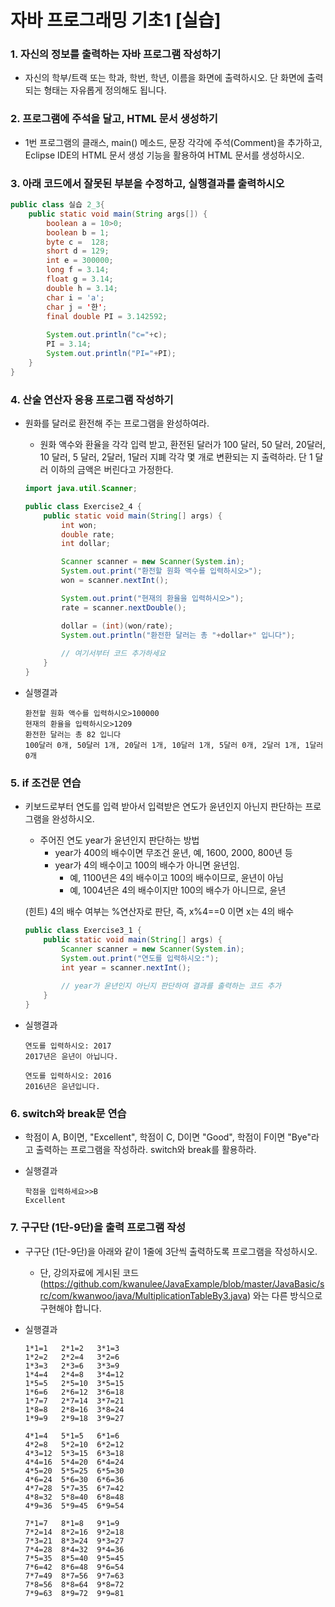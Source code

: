 # 자바 프로그래밍 기초1 [실습]

<a name="1"></a>
### 1.	자신의 정보를 출력하는 자바 프로그램 작성하기
- 자신의 학부/트랙 또는 학과, 학번, 학년, 이름을 화면에 출력하시오. 단 화면에 출력되는 형태는 자유롭게 정의해도 됩니다.

<a name="2"></a>
### 2. 프로그램에 주석을 달고, HTML 문서 생성하기

- 1번 프로그램의 클래스, main() 메소드, 문장 각각에 주석(Comment)을 추가하고, Eclipse IDE의 HTML 문서 생성 기능을 활용하여 HTML 문서를 생성하시오.

<a name="3"></a>
### 3. 아래 코드에서 잘못된 부분을 수정하고, 실행결과를 출력하시오

```java
public class 실습 2_3{
	public static void main(String args[]) {
		boolean a = 10>0;
		boolean b = 1;
		byte c =  128;
		short d = 129;
		int e = 300000;
		long f = 3.14;
		float g = 3.14; 
		double h = 3.14;
		char i = 'a';
		char j = '한';
		final double PI = 3.142592;
		
		System.out.println("c="+c);
		PI = 3.14;
		System.out.println("PI="+PI);
	}
}

```

<a name="4"></a>
### 4. 산술 연산자 응용 프로그램 작성하기
- 원화를 달러로 환전해 주는 프로그램을 완성하여라. 
	- 원화 액수와 환율을 각각 입력 받고, 환전된  달러가 100 달러, 50 달러, 20달러, 10 달러, 5 달러, 2달러, 1달러 지폐 각각 몇 개로 변환되는 지 출력하라. 단 1 달러 이하의 금액은 버린다고 가정한다.

	```java
	import java.util.Scanner;
	
	public class Exercise2_4 {
	    public static void main(String[] args) {
	        int won;
	        double rate;
	        int dollar;
	
	        Scanner scanner = new Scanner(System.in);
	        System.out.print("환전할 원화 액수를 입력하시오>");
	        won = scanner.nextInt();
	
	        System.out.print("현재의 환율을 입력하시오>");
	        rate = scanner.nextDouble();
	
	        dollar = (int)(won/rate);
	        System.out.println("환전한 달러는 총 "+dollar+" 입니다");
	        
	        // 여기서부터 코드 추가하세요
		}
	}
	```
- 실행결과

	```
	환전할 원화 액수를 입력하시오>100000
	현재의 환율을 입력하시오>1209
	환전한 달러는 총 82 입니다
	100달러 0개, 50달러 1개, 20달러 1개, 10달러 1개, 5달러 0개, 2달러 1개, 1달러 0개 
	```
<a name="5"></a>
### 5. if 조건문 연습
- 키보드로부터 연도를 입력 받아서 입력받은 연도가 윤년인지 아닌지 판단하는 프로그램을 완성하시오.
	- 주어진 연도 year가 윤년인지 판단하는 방법
		- year가 400의 배수이면 무조건 윤년, 예, 1600, 2000, 800년 등
		- year가 4의 배수이고 100의 배수가 아니면 윤년임. 
			- 예, 1100년은 4의 배수이고 100의 배수이므로, 윤년이 아님
			- 예, 1004년은 4의 배수이지만 100의 배수가 아니므로, 윤년
   
   (힌트) 4의 배수 여부는 %연산자로 판단, 즉, x%4==0 이면 x는 4의 배수

	```java
	public class Exercise3_1 {
		public static void main(String[] args) {
			Scanner scanner = new Scanner(System.in);
			System.out.print("연도를 입력하시오:");
			int year = scanner.nextInt();
			
			// year가 윤년인지 아닌지 판단하여 결과를 출력하는 코드 추가
		}
	}
	```
- 실행결과

	```
	연도를 입력하시오: 2017
	2017년은 윤년이 아닙니다.
	```
	```
	연도를 입력하시오: 2016
	2016년은 윤년입니다.
	```
<a name="6"></a>	
### 6. switch와 break문 연습
- 학점이 A, B이면, "Excellent", 학점이 C, D이면 "Good", 학점이 F이면 "Bye"라고 출력하는 프로그램을 작성하라. switch와 break를 활용하라.
- 실행결과

	```
	학점을 입력하세요>>B
	Excellent
	```

<a name="7"></a>
### 7. 구구단 (1단-9단)을 출력 프로그램 작성
- 구구단 (1단-9단)을 아래와 같이 1줄에 3단씩 출력하도록 프로그램을 작성하시오.
	- 단, 강의자료에 게시된 코드 (https://github.com/kwanulee/JavaExample/blob/master/JavaBasic/src/com/kwanwoo/java/MultiplicationTableBy3.java) 와는 다른 방식으로 구현해야 합니다.

- 실행결과

	```
	1*1=1	2*1=2	3*1=3	
	1*2=2	2*2=4	3*2=6	
	1*3=3	2*3=6	3*3=9	
	1*4=4	2*4=8	3*4=12	
	1*5=5	2*5=10	3*5=15	
	1*6=6	2*6=12	3*6=18	
	1*7=7	2*7=14	3*7=21	
	1*8=8	2*8=16	3*8=24	
	1*9=9	2*9=18	3*9=27	
	
	4*1=4	5*1=5	6*1=6	
	4*2=8	5*2=10	6*2=12	
	4*3=12	5*3=15	6*3=18	
	4*4=16	5*4=20	6*4=24	
	4*5=20	5*5=25	6*5=30	
	4*6=24	5*6=30	6*6=36	
	4*7=28	5*7=35	6*7=42	
	4*8=32	5*8=40	6*8=48	
	4*9=36	5*9=45	6*9=54	
	
	7*1=7	8*1=8	9*1=9	
	7*2=14	8*2=16	9*2=18	
	7*3=21	8*3=24	9*3=27	
	7*4=28	8*4=32	9*4=36	
	7*5=35	8*5=40	9*5=45	
	7*6=42	8*6=48	9*6=54	
	7*7=49	8*7=56	9*7=63	
	7*8=56	8*8=64	9*8=72	
	7*9=63	8*9=72	9*9=81	
	```
